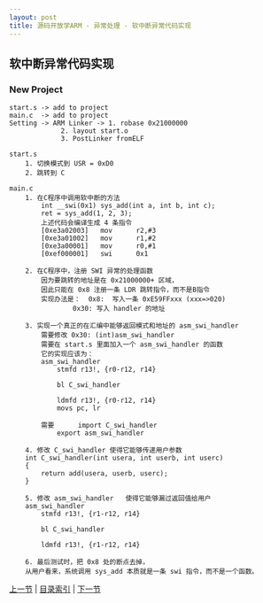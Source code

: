 ```yaml
---
layout: post
title: 源码开放学ARM - 异常处理 - 软中断异常代码实现
---
```


## 软中断异常代码实现
	
### New Project

	start.s -> add to project
	main.c  -> add to project
	Setting -> ARM Linker -> 1. robase 0x21000000
				 2. layout start.o 
				 3. PostLinker fromELF
	
	start.s
		1. 切换模式到 USR = 0xD0
		2. 跳转到 C
		
	main.c
		1. 在C程序中调用软中断的方法
			int __swi(0x1) sys_add(int a, int b, int c);
			ret = sys_add(1, 2, 3);
			上述代码会编译生成 4 条指令
			[0xe3a02003]   mov      r2,#3
			[0xe3a01002]   mov      r1,#2
			[0xe3a00001]   mov      r0,#1
			[0xef000001]   swi      0x1

		2. 在C程序中，注册 SWI 异常的处理函数
			因为要跳转的地址是在 0x21000000+ 区域，
			因此只能在 0x8 注册一条 LDR 跳转指令，而不是B指令
			实现办法是： 	0x8:  写入一条 0xE59FFxxx (xxx=>020)
					0x30: 写入 handler 的地址 
	
		3. 实现一个真正的在汇编中能够返回模式和地址的 asm_swi_handler
			需要修改 0x30: (int)asm_swi_handler
			需要在 start.s 里面加入一个 asm_swi_handler 的函数
			它的实现应该为：
			asm_swi_handler	
				stmfd r13!, {r0-r12, r14}
	
				bl C_swi_handler
	
				ldmfd r13!, {r0-r12, r14}
				movs pc, lr	
	
			需要  	import C_swi_handler
				export asm_swi_handler
	
		4. 修改 C_swi_handler 使得它能够传递用户参数
		int C_swi_handler(int usera, int userb, int userc)
		{
			return add(usera, userb, userc);	
		}
	
		5. 修改 asm_swi_handler	使得它能够漏过返回值给用户
		asm_swi_handler
			stmfd r13!, {r1-r12, r14}
	
			bl C_swi_handler
	
			ldmfd r13!, {r1-r12, r14}
	
		6. 最后测试时，把 0x8 处的断点去掉，
		从用户看来，系统调用 sys_add 本质就是一条 swi 指令，而不是一个函数。
	
		


[上一节](chp8-3.html)  |  [目录索引](../index.html)  |  [下一节](chp9-1.html)
